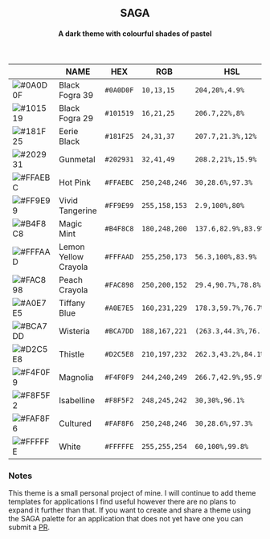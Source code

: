 <h2 align="center">
	SAGA </br>
	
</h2> 
<h4 align="center">A dark theme with colourful shades of pastel </br> </h4> </br>
<div align="center">

|                                                                         | NAME     | HEX       | RGB             | HSL             | CMYK               |  
| ----------------------------------------------------------------------- | -------- | --------- | --------------- | --------------- | ------------------ |
| ![#0A0D0F](https://via.placeholder.com/30/0A0D0F/000000?text=+)      | Black Fogra 39    | `#0A0D0F` | `10,13,15` | `204,20%,4.9%` | `33,13,0,94`  |
| ![#101519](https://via.placeholder.com/30/101519/000000?text=+)    | Black Fogra 29 | `#101519` | `16,21,25`    | `206.7,22%,8%`  | `36,16,0,90` |
| ![#181F25](https://via.placeholder.com/30/181F25/000000?text=+)    |  Eerie Black| `#181F25` | `24,31,37`    | `207.7,21.3%,12%`  | `35,16,0,85` |
| ![#202931](https://via.placeholder.com/30/202931/000000?text=+)      |  Gunmetal | `#202931` | `32,41,49` | `208.2,21%,15.9%`   | `35,16,0,81` |
| ![#FFAEBC](https://via.placeholder.com/30/FFAEBC/000000?text=+)    | Hot Pink    | `#FFAEBC` | `250,248,246` | `30,28.6%,97.3%` | `0,1,2,2`  |
| ![#FF9E99](https://via.placeholder.com/30/FF9E99/000000?text=+)    | Vivid Tangerine    | `#FF9E99` | `255,158,153` | `2.9,100%,80%` | `0,38,40,0`  |
| ![#B4F8C8](https://via.placeholder.com/30/B4F8C8/000000?text=+)     | Magic Mint  | `#B4F8C8` | `180,248,200` | `137.6,82.9%,83.9%` | `27,0,19,3`  |
| ![#FFFAAD](https://via.placeholder.com/30/FFFAAD/000000?text=+)   | Lemon Yellow Crayola | `#FFFAAD` | `255,250,173` | `56.3,100%,83.9%` | `0,2,32,0)` |
| ![#FAC898](https://via.placeholder.com/30/FAC898/000000?text=+)   | Peach Crayola | `#FAC898` | `250,200,152` | `29.4,90.7%,78.8%` | `0,20,39,2` |
| ![#A0E7E5](https://via.placeholder.com/30/A0E7E5/000000?text=+)     | Tiffany Blue      | `#A0E7E5` | `160,231,229` | `178.3,59.7%,76.7%` | `31,0,1,9` |
| ![#BCA7DD](https://via.placeholder.com/30/BCA7DD/000000?text=+)     | Wisteria      | `#BCA7DD` | `188,167,221` | `(263.3,44.3%,76.1%` | `15,24,0,13` |
| ![#D2C5E8](https://via.placeholder.com/30/D2C5E8/000000?text=+)    | Thistle   | `#D2C5E8` | `210,197,232` | `262.3,43.2%,84.1%`  | `9,15,0,9` |
| ![#F4F0F9](https://via.placeholder.com/30/F4F0F9/000000?text=+)    | Magnolia   | `#F4F0F9` | `244,240,249` | `266.7,42.9%,95.9%`  | `2,4,0,2` |
| ![#F8F5F2](https://via.placeholder.com/30/F8F5F2/000000?text=+)   | Isabelline  | `#F8F5F2` | `248,245,242` | `30,30%,96.1%`  | `0,1,2,3`  |
| ![#FAF8F6](https://via.placeholder.com/30/FAF8F6/000000?text=+)    | Cultured  | `#FAF8F6` | `250,248,246` | `30,28.6%,97.3%` | `0,1,2,2` |
| ![#FFFFFE](https://via.placeholder.com/30/FFFFFE/000000?text=+)     | White   | `#FFFFFE` | `255,255,254` | `60,100%,99.8%` | `0,0,0,0`  |

</div>	

### Notes
This theme is a small personal project of mine. I will continue to add theme templates for applications I find useful however there are no plans to expand it further than that. If you want to create and share a theme using the SAGA palette for an application that does not yet have one you can submit a [PR](https://github.com/SAGAtheme/SAGA/pulls). 

